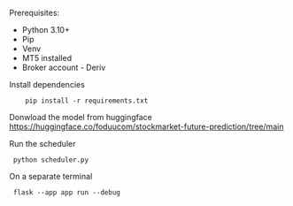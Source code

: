 Prerequisites:

- Python 3.10+
- Pip
- Venv 
- MT5 installed
- Broker account - Deriv


Install dependencies

```shell
    pip install -r requirements.txt

```

Donwload the model from huggingface https://huggingface.co/foduucom/stockmarket-future-prediction/tree/main


Run the scheduler

```shell
 python scheduler.py
```

On a separate terminal 

```shell
 flask --app app run --debug

```
